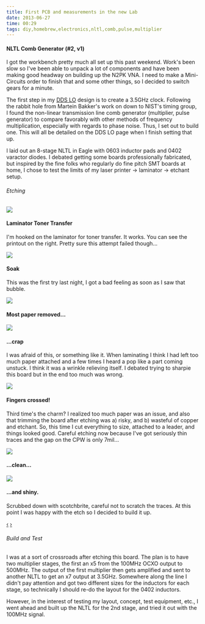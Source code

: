 ```yaml
---
title: First PCB and measurements in the new Lab
date: 2013-06-27
time: 00:29
tags: diy,homebrew,electronics,nltl,comb,pulse,multiplier
---
```




#### NLTL Comb Generator (#2, v1) 

I got the workbench pretty much all set up this past weekend. Work's been slow
so I've been able to unpack a lot of components and have been making good 
headway on building up the N2PK VNA. I need to make a Mini-Circuits order to 
finish that and some other things, so I decided to switch gears for a minute.

The first step in my [DDS LO](/projects/ham_radio/DDS_LO) design is to create a 3.5GHz clock. Following the 
rabbit hole from Martein Bakker's work on down to NIST's timing group, I 
found the non-linear transmission line comb generator (multiplier, pulse generator)
to compare favorably with other methods of frequency multiplication, especially 
with regards to phase noise. Thus, I set out to build one. This will all be 
detailed on the DDS LO page when I finish setting that up. 

I laid out an 8-stage NLTL in Eagle with 0603 inductor pads and 0402 varactor
diodes. I debated getting some boards professionally fabricated, but inspired
by the fine folks who regularly do fine pitch SMT boards at home, I chose 
to test the limits of my laser printer -> laminator -> etchant setup.

###### Etching

<div id="Etching" class="carousel slide">
<div class="carousel-inner">
<div class="item active">
<img src="http://farm3.staticflickr.com/2851/9148864942_0247476a5a_b.jpg">
<div class="carousel-caption">
<h4>Laminator Toner Transfer</h4>
<p>I'm hooked on the laminator for toner transfer. It works. You can see the 
printout on the right. Pretty sure this attempt failed though...</p>
</div>
</div>
<div class="item">
<img src="http://farm8.staticflickr.com/7451/9146631077_ce161b87f4_b.jpg">
<div class="carousel-caption">
<h4>Soak</h4>
<p>This was the first try last night, I got a bad feeling as soon as I saw that bubble.</p>
</div>
</div>
<div class="item">
<img src="http://farm3.staticflickr.com/2811/9148854944_ac657ff700_b.jpg">
<div class="carousel-caption">
<h4>Most paper removed...</h4>
</div>
</div>
<div class="item">
<img src="http://farm6.staticflickr.com/5467/9146620481_8a29b7668f_b.jpg"> 
<div class="carousel-caption">
<h4>...crap</h4>
<p>I was afraid of this, or something like it. When laminating I think I had left
too much paper attached and a few times I heard a pop like a part coming unstuck.
I think it was a wrinkle relieving itself. I debated trying to sharpie this board 
but in the end too much was wrong.</p>
</div>
</div>
<div class="item">
<img src="http://farm4.staticflickr.com/3802/9148844044_c9eeb6ea3e_b.jpg">
<div class="carousel-caption">
<h4>Fingers crossed!</h4>
<p>Third time's the charm? I realized too much paper was an issue, and also 
that trimming the board after etching was a) risky, and b) wasteful of copper 
and etchant. So, this time I cut everything to size, attached to a leader,
and things looked good. Careful etching now because I've got seriously thin 
traces and the gap on the CPW is only 7mil...</p>
</div>
</div>
<div class="item">
<img src="http://farm3.staticflickr.com/2887/9146610951_9c13310d86_b.jpg">
<div class="carousel-caption">
<h4>...clean...</h4>
</div>
</div>
<div class="item">
<img src="http://farm6.staticflickr.com/5460/9146608049_53f703c252_b.jpg"> 
<div class="carousel-caption">
<h4>...and shiny.</h4>
<p>Scrubbed down with scotchbrite, careful not to scratch the traces. At this 
point I was happy with the etch so I decided to build it up.</p>
</div>
</div>
</div>
<a class="left carousel-control" href="#Etching" data-slide="prev">&lsaquo;</a>
<a class="right carousel-control" href="#Etching" data-slide="next">&rsaquo;</a>
</div>

###### Build and Test

I was at a sort of crossroads after etching this board. The plan is to have 
two multiplier stages, the first an x5 from the 100MHz OCXO output to 500MHz.
The output of the first multiplier then gets amplified and sent to another NLTL 
to get an x7 output at 3.5GHz. Somewhere along the line I didn't pay attention
and got two different sizes for the inductors for each stage, so technically 
I should re-do the layout for the 0402 inductors. 

However, in the interest of testing my layout, concept, test equipment, etc.,
I went ahead and built up the NLTL for the 2nd stage, and tried it out with 
the 100MHz signal. 




